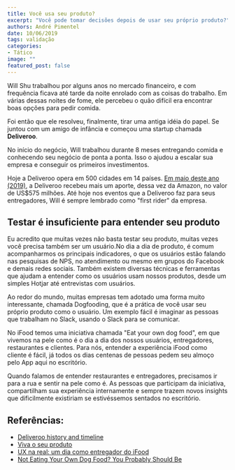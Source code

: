 ```yaml
---
title: Você usa seu produto?
excerpt: "Você pode tomar decisões depois de usar seu próprio produto?"
authors: André Pimentel
date: 10/06/2019
tags: validação
categories:
- Tático
image: ""
featured_post: false
---
```


Will Shu trabalhou por alguns anos no mercado financeiro, e com
frequência ficava até tarde da noite enrolado com as coisas do trabalho.
Em várias dessas noites de fome, ele percebeu o quão difícil era
encontrar boas opções para pedir comida.

Foi então que ele resolveu, finalmente, tirar uma antiga idéia do papel.
Se juntou com um amigo de infância e começou uma startup chamada
**Deliveroo**.

No início do negócio, Will trabalhou durante 8 meses entregando comida e
conhecendo seu negócio de ponta a ponta. Isso o ajudou a escalar sua
empresa e conseguir os primeiros investimentos.

Hoje a Deliveroo opera em 500 cidades em 14 países. [Em maio deste ano
(2019)](https://www.bloomberg.com/news/articles/2019-05-17/amazon-confirms-leading-575m-funding-round-in-u-k-s-deliveroo),
a Deliveroo recebeu mais um aporte, dessa vez da Amazon, no valor de
US\$575 milhões. Até hoje nos eventos que a Deliveroo faz para seus
entregadores, Will é sempre lembrado como \"first rider\" da empresa.

Testar é insuficiente para entender seu produto
-----------------------------------------------

Eu acredito que muitas vezes não basta testar seu produto, muitas vezes
você precisa também ser um usuário.No dia a dia de produto, é comum
acompanharmos os principais indicadores, o que os usuários estão falando
nas pesquisas de NPS, no atendimento ou mesmo em grupos do Facebook e
demais redes sociais. Também existem diversas técnicas e ferramentas que
ajudam a entender como os usuários usam nossos produtos, desde um
simples Hotjar até entrevistas com usuários.

Ao redor do mundo, muitas empresas tem adotado uma forma muito
interessante, chamada Dogfooding, que é a prática de você usar seu
próprio produto como o usuário. Um exemplo fácil é imaginar as pessoas
que trabalham no Slack, usando o Slack para se comunicar.

No iFood temos uma iniciativa chamada "Eat your own dog food", em que
vivemos na pele como é o dia a dia dos nossos usuários, entregadores,
restaurantes e clientes. Para nós, entender a experiência iFood como
cliente é fácil, já todos os dias centenas de pessoas pedem seu almoço
pelo App aqui no escritório.

Quando falamos de entender restaurantes e entregadores, precisamos ir
para a rua e sentir na pele como é. As pessoas que participam da
iniciativa, compartilham sua experiência internamente e sempre trazem
novos insights que dificilmente existiriam se estivéssemos sentados no
escritório.

Referências:
------------

-   [Deliveroo history and timeline](https://www.businessinsider.com/deliveroo-history-and-timeline-2018-9)
-   [Viva o seu produto](https://www.linkedin.com/pulse/viva-o-seu-produto-thiago-capeleiro-cspo/)
-   [UX na real: um dia como entregador do iFood](https://medium.com/ifood-tech/ux-na-real-um-dia-como-entregador-do-ifood-e01911c7dd10)
-   [Not Eating Your Own Dog Food? You Probably Should Be](https://www.forbes.com/sites/michaeldefranco/2014/03/04/not-eating-your-own-dog-food-you-probably-should-be-2/)

